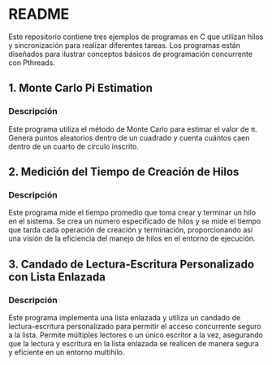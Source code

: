 # README

Este repositorio contiene tres ejemplos de programas en C que utilizan hilos y sincronización para realizar diferentes tareas. Los programas están diseñados para ilustrar conceptos básicos de programación concurrente con Pthreads.

## 1. Monte Carlo Pi Estimation

### Descripción
Este programa utiliza el método de Monte Carlo para estimar el valor de π. Genera puntos aleatorios dentro de un cuadrado y cuenta cuántos caen dentro de un cuarto de círculo inscrito.

## 2. Medición del Tiempo de Creación de Hilos

### Descripción
Este programa mide el tiempo promedio que toma crear y terminar un hilo en el sistema. Se crea un número especificado de hilos y se mide el tiempo que tarda cada operación de creación y terminación, proporcionando así una visión de la eficiencia del manejo de hilos en el entorno de ejecución.

## 3. Candado de Lectura-Escritura Personalizado con Lista Enlazada

### Descripción
Este programa implementa una lista enlazada y utiliza un candado de lectura-escritura personalizado para permitir el acceso concurrente seguro a la lista. Permite múltiples lectores o un único escritor a la vez, asegurando que la lectura y escritura en la lista enlazada se realicen de manera segura y eficiente en un entorno multihilo.
